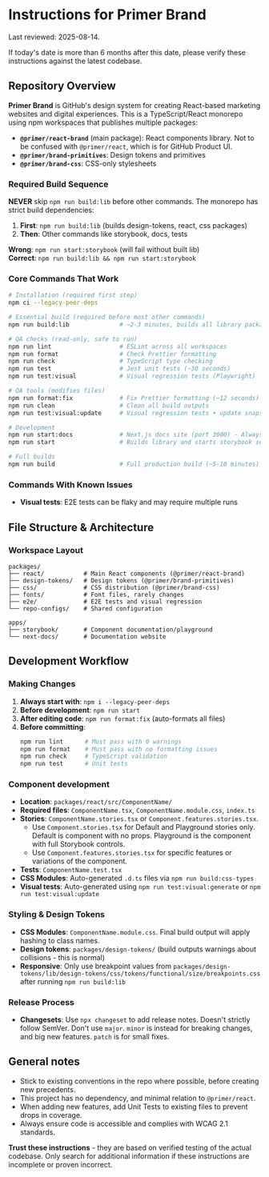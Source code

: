 # Instructions for Primer Brand

Last reviewed: 2025-08-14.

If today's date is more than 6 months after this date, please verify these instructions against the latest codebase.

## Repository Overview

**Primer Brand** is GitHub's design system for creating React-based marketing websites and digital experiences. This is a TypeScript/React monorepo using npm workspaces that publishes multiple packages:

- **`@primer/react-brand`** (main package): React components library. Not to be confused with `@primer/react`, which is for GitHub Product UI.
- **`@primer/brand-primitives`**: Design tokens and primitives
- **`@primer/brand-css`**: CSS-only stylesheets

### Required Build Sequence

**NEVER** skip `npm run build:lib` before other commands. The monorepo has strict build dependencies:

1. **First**: `npm run build:lib` (builds design-tokens, react, css packages)
2. **Then**: Other commands like storybook, docs, tests

**Wrong**: `npm run start:storybook` (will fail without built lib)  
**Correct**: `npm run build:lib && npm run start:storybook`

### Core Commands That Work

```bash
# Installation (required first step)
npm ci --legacy-peer-deps

# Essential build (required before most other commands)
npm run build:lib              # ~2-3 minutes, builds all library packages

# QA checks (read-only, safe to run)
npm run lint                   # ESLint across all workspaces
npm run format                 # Check Prettier formatting
npm run check                  # TypeScript type checking
npm run test                   # Jest unit tests (~30 seconds)
npm run test:visual            # Visual regression tests (Playwright)

# QA tools (modifies files)
npm run format:fix             # Fix Prettier formatting (~12 seconds)
npm run clean                  # Clean all build outputs
npm run test:visual:update     # Visual regression tests + update snapshots (Playwright)

# Development
npm run start:docs             # Next.js docs site (port 3000) - Always run npm run build:lib before this
npm run start                  # Builds library and starts storybook server (port 6006)

# Full builds
npm run build                  # Full production build (~5-10 minutes)
```

### Commands With Known Issues

- **Visual tests**: E2E tests can be flaky and may require multiple runs

## File Structure & Architecture

### Workspace Layout

```
packages/
├── react/           # Main React components (@primer/react-brand)
├── design-tokens/   # Design tokens (@primer/brand-primitives)
├── css/             # CSS distribution (@primer/brand-css)
├── fonts/           # Font files, rarely changes
├── e2e/             # E2E tests and visual regression
└── repo-configs/    # Shared configuration

apps/
├── storybook/       # Component documentation/playground
└── next-docs/       # Documentation website
```

## Development Workflow

### Making Changes

1. **Always start with**: `npm i --legacy-peer-deps`
2. **Before development**: `npm run start`
3. **After editing code**: `npm run format:fix` (auto-formats all files)
4. **Before committing**:
   ```bash
   npm run lint      # Must pass with 0 warnings
   npm run format    # Must pass with no formatting issues
   npm run check     # TypeScript validation
   npm run test      # Unit tests
   ```

### Component development

- **Location**: `packages/react/src/ComponentName/`
- **Required files**: `ComponentName.tsx`, `ComponentName.module.css`, `index.ts`
- **Stories**: `ComponentName.stories.tsx` or `Component.features.stories.tsx`.
  - Use `Component.stories.tsx` for Default and Playground stories only. Default is component with no props. Playground is the component with full Storybook controls.
  - Use `Component.features.stories.tsx` for specific features or variations of the component.
- **Tests**: `ComponentName.test.tsx`
- **CSS Modules**: Auto-generated `.d.ts` files via `npm run build:css-types`
- **Visual tests**: Auto-generated using `npm run test:visual:generate` or `npm run test:visual:update`

### Styling & Design Tokens

- **CSS Modules**: `ComponentName.module.css`. Final build output will apply hashing to class names.
- **Design tokens**: `packages/design-tokens/` (build outputs warnings about collisions - this is normal)
- **Responsive**: Only use breakpoint values from `packages/design-tokens/lib/design-tokens/css/tokens/functional/size/breakpoints.css` after running `npm run build:lib`

### Release Process

- **Changesets**: Use `npx changeset` to add release notes. Doesn't strictly follow SemVer. Don't use `major`. `minor` is instead for breaking changes, and big new features. `patch` is for small fixes.

## General notes

- Stick to existing conventions in the repo where possible, before creating new precedents.
- This project has no dependency, and minimal relation to `@primer/react`.
- When adding new features, add Unit Tests to existing files to prevent drops in coverage.
- Always ensure code is accessible and complies with WCAG 2.1 standards.

**Trust these instructions** - they are based on verified testing of the actual codebase. Only search for additional information if these instructions are incomplete or proven incorrect.
